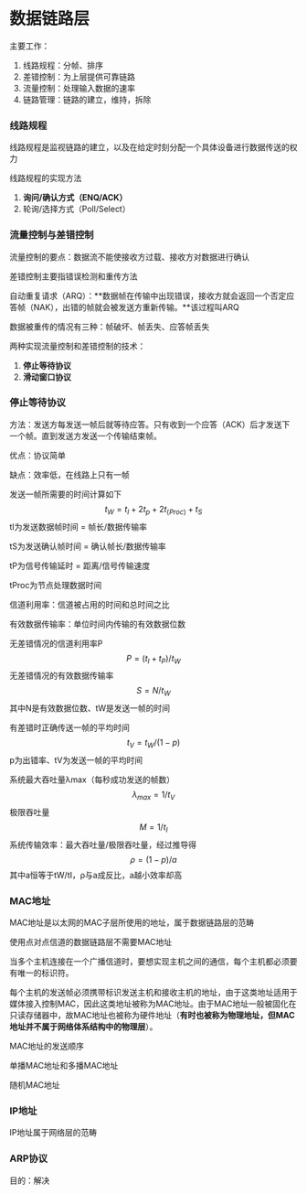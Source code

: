 # 数据链路层

主要工作：

1. 线路规程：分帧、排序
2. 差错控制：为上层提供可靠链路
3. 流量控制：处理输入数据的速率
4. 链路管理：链路的建立，维持，拆除

### 线路规程

线路规程是监视链路的建立，以及在给定时刻分配一个具体设备进行数据传送的权力

线路规程的实现方法

1. **询问/确认方式（ENQ/ACK）**
2. 轮询/选择方式（Poll/Select）

### 流量控制与差错控制

流量控制的要点：数据流不能使接收方过载、接收方对数据进行确认

差错控制主要指错误检测和重传方法

自动重复请求（ARQ）：**数据帧在传输中出现错误，接收方就会返回一个否定应答帧（NAK），出错的帧就会被发送方重新传输。**该过程叫ARQ

数据被重传的情况有三种：帧破坏、帧丢失、应答帧丢失

两种实现流量控制和差错控制的技术：

1. **停止等待协议**
2. **滑动窗口协议**

### 停止等待协议

方法：发送方每发送一帧后就等待应答。只有收到一个应答（ACK）后才发送下一个帧。直到发送方发送一个传输结束帧。

优点：协议简单

缺点：效率低，在线路上只有一帧

发送一帧所需要的时间计算如下
$$
t_W = t_I+2t_p+2t_(Proc)+t_S
$$
tI为发送数据帧时间 = 帧长/数据传输率

tS为发送确认帧时间 = 确认帧长/数据传输率

tP为信号传输延时 = 距离/信号传输速度

tProc为节点处理数据时间

信道利用率：信道被占用的时间和总时间之比

有效数据传输率：单位时间内传输的有效数据位数

无差错情况的信道利用率P
$$
P=(t_I+t_P)/t_W
$$
无差错情况的有效数据传输率
$$
S=N/t_W
$$
其中N是有效数据位数、tW是发送一帧的时间

有差错时正确传送一帧的平均时间
$$
t_V=t_W/(1-p)
$$
p为出错率、tV为发送一帧的平均时间

系统最大吞吐量λmax（每秒成功发送的帧数）
$$
λ_{max} = 1 / t_V
$$
极限吞吐量
$$
M = 1 / t_I
$$
系统传输效率：最大吞吐量/极限吞吐量，经过推导得
$$
ρ = (1 - p) / a
$$
其中a恒等于tW/tI，ρ与a成反比，a越小效率却高







### MAC地址

MAC地址是以太网的MAC子层所使用的地址，属于数据链路层的范畴

使用点对点信道的数据链路层不需要MAC地址

当多个主机连接在一个广播信道时，要想实现主机之间的通信，每个主机都必须要有唯一的标识符。

每个主机的发送帧必须携带标识发送主机和接收主机的地址，由于这类地址适用于媒体接入控制MAC，因此这类地址被称为MAC地址。由于MAC地址一般被固化在只读存储器中，故MAC地址也被称为硬件地址（**有时也被称为物理地址，但MAC地址并不属于网络体系结构中的物理层**）。

MAC地址的发送顺序

单播MAC地址和多播MAC地址

随机MAC地址



### IP地址

IP地址属于网络层的范畴



### ARP协议

目的：解决